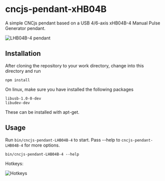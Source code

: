 # cncjs-pendant-xHB04B

A simple CNCjs pendant based on a USB 4/6-axis xHB04B-4 Manual Pulse Generator pendant.

![LHB04B-4 pendant](https://m.media-amazon.com/images/W/MEDIAX_849526-T3/images/I/712VRMLuGwL._AC_SL1500_.jpg)

## Installation

After cloning the repository to your work directory, change into this directory and run
```
npm install
```

On linux, make sure you have installed the following packages
```
libusb-1.0-0-dev
libudev-dev
```
These can be installed with apt-get.

## Usage

Run `bin/cncjs-pendant-LHB04B-4` to start. Pass --help to `cncjs-pendant-LHB04B-4` for more options.

```
bin/cncjs-pendant-LHB04B-4 --help
```

Hotkeys:

![Hotkeys](https://raw.githubusercontent.com/repentsinner/cncjs-pendant-xhb04b/master/docs/keysinfo.png)

